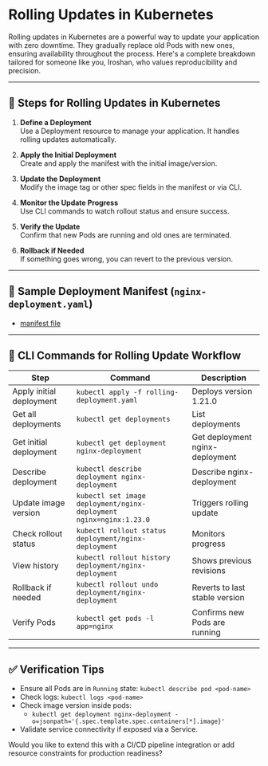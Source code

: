 # Rolling Updates in Kubernetes

Rolling updates in Kubernetes are a powerful way to update your application with zero downtime. They gradually replace old Pods with new ones, ensuring availability throughout the process. Here's a complete breakdown tailored for someone like you, Iroshan, who values reproducibility and precision.

---

## 🔁 Steps for Rolling Updates in Kubernetes

1. **Define a Deployment**  
   Use a Deployment resource to manage your application. It handles rolling updates automatically.

2. **Apply the Initial Deployment**  
   Create and apply the manifest with the initial image/version.

3. **Update the Deployment**  
   Modify the image tag or other spec fields in the manifest or via CLI.

4. **Monitor the Update Progress**  
   Use CLI commands to watch rollout status and ensure success.

5. **Verify the Update**  
   Confirm that new Pods are running and old ones are terminated.

6. **Rollback if Needed**  
   If something goes wrong, you can revert to the previous version.

---

## 📄 Sample Deployment Manifest (`nginx-deployment.yaml`)

- [manifest file](./nginx-deployment.yaml)

---

## 🧪 CLI Commands for Rolling Update Workflow

| Step | Command | Description |
|------|---------|-------------|
| Apply initial deployment | `kubectl apply -f rolling-deployment.yaml` | Deploys version 1.21.0 |
| Get all deployments | `kubectl get deployments` | List deployments |
| Get initial deployment | `kubectl get deployment nginx-deployment` | Get deployment nginx-deployment |
| Describe deployment | `kubectl describe deployment nginx-deployment` | Describe nginx-deployment |
| Update image version | `kubectl set image deployment/nginx-deployment nginx=nginx:1.23.0` | Triggers rolling update |
| Check rollout status | `kubectl rollout status deployment/nginx-deployment` | Monitors progress |
| View history | `kubectl rollout history deployment/nginx-deployment` | Shows previous revisions |
| Rollback if needed | `kubectl rollout undo deployment/nginx-deployment` | Reverts to last stable version |
| Verify Pods | `kubectl get pods -l app=nginx` | Confirms new Pods are running |

---

## ✅ Verification Tips

- Ensure all Pods are in `Running` state: `kubectl describe pod <pod-name>`
- Check logs: `kubectl logs <pod-name>`
- Check image version inside pods:
    - `kubectl get deployment nginx-deployment -o=jsonpath='{.spec.template.spec.containers[*].image}'`
- Validate service connectivity if exposed via a Service.

Would you like to extend this with a CI/CD pipeline integration or add resource constraints for production readiness?
